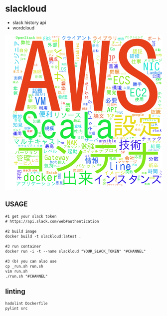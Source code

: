 # slackloud

- slack history api
- wordcloud

![example](example/example.png "example")

## USAGE

```
#1 get your slack token
# https://api.slack.com/web#authentication

#2 build image
docker build -t slackloud:latest .

#3 run container
docker run -i -t --name slackloud "YOUR_SLACK_TOKEN" "#CHANNEL"

#3 (b) you can also use
cp _run.sh run.sh
vim run.sh
./run.sh "#CHANNEL"
```

## linting

```
hadolint Dockerfile
pylint src
```

